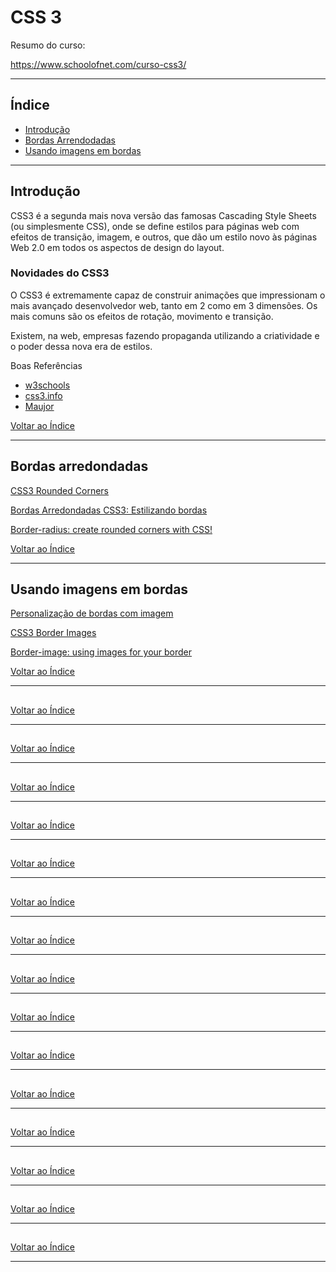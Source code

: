 # CSS 3

Resumo do curso:

https://www.schoolofnet.com/curso-css3/

---

## Índice

- [Introdução](#parte1)
- [Bordas Arrendodadas](#parte2)
- [Usando imagens em bordas](#parte3)
[](#parte4)
[](#parte5)
[](#parte6)
[](#parte7)
[](#parte8)
[](#parte9)
[](#parte10)
[](#parte11)
[](#parte12)
[](#parte13)
[](#parte14)
[](#parte15)
[](#parte16)
[](#parte17)
[](#parte18)

---

## <a name="parte1">Introdução</a>

CSS3 é a segunda mais nova versão das famosas Cascading Style Sheets (ou simplesmente CSS), onde se define estilos para páginas web com efeitos de transição, imagem, e outros, que dão um estilo novo às páginas Web 2.0 em todos os aspectos de design do layout.

### Novidades do CSS3

O CSS3 é extremamente capaz de construir animações que impressionam o mais avançado desenvolvedor web, tanto em 2 como em 3 dimensões. Os mais comuns são os efeitos de rotação, movimento e transição.

Existem, na web, empresas fazendo propaganda utilizando a criatividade e o poder dessa nova era de estilos.

Boas Referências

- [w3schools](https://www.w3schools.com/css/css3_intro.asp)
- [css3.info](http://www.css3.info/)
- [Maujor](http://www.maujor.com/)

[Voltar ao Índice](#indice)


---

## <a name="parte2">Bordas arredondadas</a>


[CSS3 Rounded Corners](https://www.w3schools.com/css/css3_borders.asp)

[Bordas Arredondadas CSS3: Estilizando bordas](http://www.devmedia.com.br/bordas-arredondadas-css3-estilizando-bordas/37210)

[Border-radius: create rounded corners with CSS!](http://www.css3.info/preview/rounded-border/)



[Voltar ao Índice](#indice)

---

## <a name="parte3">Usando imagens em bordas</a>

[Personalização de bordas com imagem](http://www.maujor.com/tutorial/css3-bordas-com-imagens.php)

[CSS3 Border Images](https://www.w3schools.com/css/css3_border_images.asp)

[Border-image: using images for your border](http://www.css3.info/preview/border-image/)


[Voltar ao Índice](#indice)

---

## <a name="parte4"> </a>

[Voltar ao Índice](#indice)

---

## <a name="parte5"> </a>

[Voltar ao Índice](#indice)

---

## <a name="parte6"> </a>

[Voltar ao Índice](#indice)

---

## <a name="parte7"> </a>

[Voltar ao Índice](#indice)

---

## <a name="parte8"> </a>

[Voltar ao Índice](#indice)

---

## <a name="parte9"> </a>

[Voltar ao Índice](#indice)

---

## <a name="parte10"> </a>

[Voltar ao Índice](#indice)

---

## <a name="parte11"> </a>

[Voltar ao Índice](#indice)

---

## <a name="parte12"> </a>

[Voltar ao Índice](#indice)

---

## <a name="parte13"> </a>

[Voltar ao Índice](#indice)

---

## <a name="parte14"> </a>

[Voltar ao Índice](#indice)

---

## <a name="parte15"> </a>

[Voltar ao Índice](#indice)

---

## <a name="parte16"> </a>

[Voltar ao Índice](#indice)

---

## <a name="parte17"> </a>

[Voltar ao Índice](#indice)

---

## <a name="parte18"> </a>

[Voltar ao Índice](#indice)

---